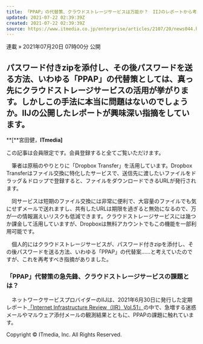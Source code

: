 ```yaml
---
title: 「PPAP」の代替策、クラウドストレージサービスは万能か？　IIJのレポートから考える
updated: 2021-07-22 02:39:39Z
created: 2021-07-22 02:39:39Z
source: https://www.itmedia.co.jp/enterprise/articles/2107/20/news044.html
---
```


連載
»  2021年07月20日 07時00分 公開

## パスワード付きzipを添付し、その後パスワードを送る方法、いわゆる「PPAP」の代替策としては、真っ先にクラウドストレージサービスの活用が挙がります。しかしこの手法に本当に問題はないのでしょうか。IIJの公開したレポートが興味深い指摘をしています。

**[**宮田健，**ITmedia]**

この記事は会員限定です。会員登録すると全てご覧いただけます。

　筆者は原稿のやりとりに「Dropbox Transfer」を活用しています。Dropbox Transferはファイル交換に特化したサービスで、送信先に渡したいファイルをドラッグ＆ドロップで登録すると、ファイルをダウンロードできるURLが発行されます。

　同サービスは短期のファイル交換には非常に便利で、大容量のファイルでも気にせずメールで送れますし、共有したURLは期限を過ぎると無効になるので、万が一の情報漏えいリスクも低減できます。クラウドストレージサービスには幾つか課金して活用していますが、Dropboxは無料アカウントでもこの機能を一部利用可能です。

　個人的にはクラウドストレージサービスが、パスワード付きzipを添付し、その後パスワードを送る方法、いわゆる「PPAP」の代替案……と考えていたのですが、これを再考すべき指摘がありました。

### 「PPAP」代替策の急先鋒、クラウドストレージサービスの課題とは？

　ネットワークサービスプロバイダーのIIJは、2021年6月30日に発行した定期レポート[「Internet Infrastructure Review（IIR）Vol.51」](https://www.iij.ad.jp/dev/report/iir/051.html)の中で、急増する迷惑メールやマルウェア添付メールの観測結果とともに、PPAPの課題に触れています。

Copyright © ITmedia, Inc. All Rights Reserved.